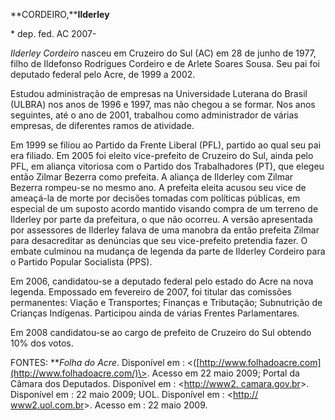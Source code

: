 **CORDEIRO,****Ilderley**

\* dep. fed. AC 2007-


 *Ilderley Cordeiro* nasceu em Cruzeiro do Sul (AC) em 28
de junho de 1977, filho de Ildefonso Rodrigues Cordeiro e de Arlete
Soares Sousa. Seu pai foi deputado federal pelo Acre, de 1999 a 2002.

 Estudou administração de empresas na Universidade
Luterana do Brasil (ULBRA) nos anos de 1996 e 1997, mas não chegou a se
formar. Nos anos seguintes, até o ano de 2001, trabalhou como
administrador de várias empresas, de diferentes ramos de atividade.

Em 1999 se filiou ao Partido da Frente Liberal (PFL), partido ao qual
seu pai era filiado. Em 2005 foi eleito vice-prefeito de Cruzeiro do
Sul, ainda pelo PFL, em aliança vitoriosa com o Partido dos
Trabalhadores (PT), que elegeu então Zilmar Bezerra como prefeita. A
aliança de Ilderley com Zilmar Bezerra rompeu-se no mesmo ano. A
prefeita eleita acusou seu vice de ameaçá-la de morte por decisões
tomadas com políticas públicas, em especial de um suposto acordo mantido
visando compra de um terreno de Ilderley por parte da prefeitura, o que
não ocorreu. A versão apresentada por assessores de Ilderley falava de
uma manobra da então prefeita Zilmar para desacreditar as denúncias que
seu vice-prefeito pretendia fazer. O embate culminou na mudança de
legenda da parte de Ilderley Cordeiro para o Partido Popular Socialista
(PPS).

 Em 2006, candidatou-se a deputado federal pelo estado do
Acre na nova legenda. Empossado em fevereiro de 2007, foi titular das
comissões permanentes: Viação e Transportes; Finanças e Tributação;
Subnutrição de Crianças Indígenas. Participou ainda de várias Frentes
Parlamentares.

Em 2008 candidatou-se ao cargo de prefeito de Cruzeiro do Sul obtendo
10% dos votos.

FONTES: ***Folha do Acre*. Disponível em :
\<([http://www.folhadoacre.com](http://www.folhadoacre.com/)\>. Acesso
em 22 maio 2009; Portal da Câmara dos Deputados. Disponível em :
\<[http://www2. camara.gov.br](http://www2.%20camara.gov.br)\>.
Disponível em : 22 maio 2009; UOL. Disponível em : \<[http://
www2.uol.com.br](http://%20www2.uol.com.br)\>. Acesso em : 22 maio 2009.
